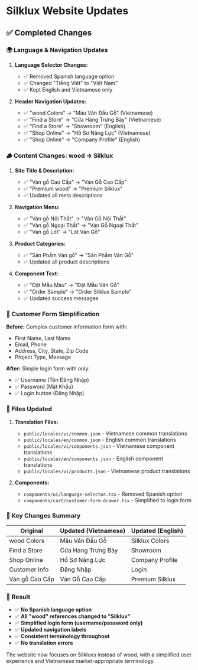 # Silklux Website Updates

## ✅ Completed Changes

### 🌍 Language & Navigation Updates

1. **Language Selector Changes:**
   - ✅ Removed Spanish language option
   - ✅ Changed "Tiếng Việt" to "Việt Nam" 
   - ✅ Kept English and Vietnamese only

2. **Header Navigation Updates:**
   - ✅ "wood Colors" → "Màu Ván Đầu Gỗ" (Vietnamese)
   - ✅ "Find a Store" → "Cửa Hàng Trưng Bày" (Vietnamese)
   - ✅ "Find a Store" → "Showroom" (English)
   - ✅ "Shop Online" → "Hồ Sơ Năng Lực" (Vietnamese)
   - ✅ "Shop Online" → "Company Profile" (English)

### 🪵 Content Changes: wood → Silklux

1. **Site Title & Description:**
   - ✅ "Ván gỗ Cao Cấp" → "Ván Gỗ Cao Cấp"
   - ✅ "Premium wood" → "Premium Silklux"
   - ✅ Updated all meta descriptions

2. **Navigation Menu:**
   - ✅ "Ván gỗ Nội Thất" → "Ván Gỗ Nội Thất"
   - ✅ "Ván gỗ Ngoại Thất" → "Ván Gỗ Ngoại Thất"
   - ✅ "Ván gỗ Lót" → "Lót Ván Gỗ"

3. **Product Categories:**
   - ✅ "Sản Phẩm Ván gỗ" → "Sản Phẩm Ván Gỗ"
   - ✅ Updated all product descriptions

4. **Component Text:**
   - ✅ "Đặt Mẫu Màu" → "Đặt Mẫu Ván Gỗ"
   - ✅ "Order Sample" → "Order Silklux Sample"
   - ✅ Updated success messages

### 👤 Customer Form Simplification

**Before:** Complex customer information form with:
- First Name, Last Name
- Email, Phone
- Address, City, State, Zip Code
- Project Type, Message

**After:** Simple login form with only:
- ✅ Username (Tên Đăng Nhập)
- ✅ Password (Mật Khẩu)
- ✅ Login button (Đăng Nhập)

### 📁 Files Updated

1. **Translation Files:**
   - `public/locales/vi/common.json` - Vietnamese common translations
   - `public/locales/en/common.json` - English common translations
   - `public/locales/vi/components.json` - Vietnamese component translations
   - `public/locales/en/components.json` - English component translations
   - `public/locales/vi/products.json` - Vietnamese product translations

2. **Components:**
   - `components/ui/language-selector.tsx` - Removed Spanish option
   - `components/cart/customer-form-drawer.tsx` - Simplified to login form

### 🎯 Key Changes Summary

| Original | Updated (Vietnamese) | Updated (English) |
|----------|---------------------|-------------------|
| wood Colors | Màu Ván Đầu Gỗ | Silklux Colors |
| Find a Store | Cửa Hàng Trưng Bày | Showroom |
| Shop Online | Hồ Sơ Năng Lực | Company Profile |
| Customer Info | Đăng Nhập | Login |
| Ván gỗ Cao Cấp | Ván Gỗ Cao Cấp | Premium Silklux |

### 🚀 Result

- ✅ **No Spanish language option**
- ✅ **All "wood" references changed to "Silklux"**
- ✅ **Simplified login form (username/password only)**
- ✅ **Updated navigation labels**
- ✅ **Consistent terminology throughout**
- ✅ **No translation errors**

The website now focuses on Silkluxs instead of wood, with a simplified user experience and Vietnamese market-appropriate terminology.
